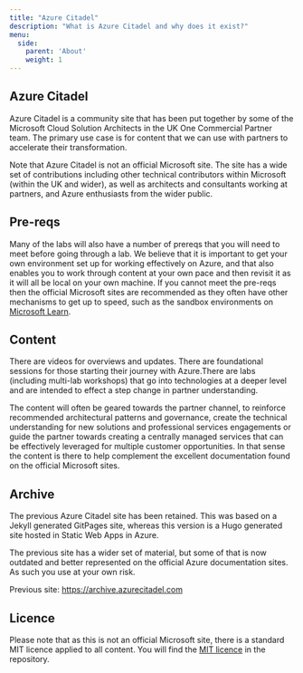 ```yaml
---
title: "Azure Citadel"
description: "What is Azure Citadel and why does it exist?"
menu:
  side:
    parent: 'About'
    weight: 1
---
```


## Azure Citadel

Azure Citadel is a community site that has been put together by some of the Microsoft Cloud Solution Architects in the UK One Commercial Partner team. The primary use case is for content that we can use with partners to accelerate their transformation.

Note that Azure Citadel is not an official Microsoft site. The site has a wide set of contributions including other technical contributors within Microsoft (within the UK and wider), as well as architects and consultants working at partners, and Azure enthusiasts from the wider public.

## Pre-reqs

Many of the labs will also have a number of prereqs that you will need to meet before going through a lab.  We believe that it is important to get your own environment set up for working effectively on Azure, and that also enables you to work through content at your own pace and then revisit it as it will all be local on your own machine. If you cannot meet the pre-reqs then the official Microsoft sites are recommended as they often have other mechanisms to get up to speed, such as the sandbox environments on [Microsoft Learn](https://microsoft.com/learn).

## Content

There are videos for overviews and updates.  There are foundational sessions for those starting their journey with Azure.There are labs (including multi-lab workshops) that go into technologies at a deeper level and are intended to effect a step change in partner understanding.

The content will often be geared towards the partner channel, to reinforce recommended architectural patterns and governance, create the technical understanding for new solutions and professional services engagements or guide the partner towards creating a centrally managed services that can be effectively leveraged for multiple customer opportunities.  In that sense the content is there to help complement the excellent documentation found on the official Microsoft sites.

## Archive

The previous Azure Citadel site has been retained. This was based on a Jekyll generated GitPages site, whereas this version is a Hugo generated site hosted in Static Web Apps in Azure.

The previous site has a wider set of material, but some of that is now outdated and better represented on the official Azure documentation sites. As such you use at your own risk.

Previous site: <https://archive.azurecitadel.com>

## Licence

Please note that as this is not an official Microsoft site, there is a standard MIT licence applied to all content. You will find the [MIT licence](https://github.com/azurecitadel/azurecitadel/blob/main/LICENSE) in the repository.
